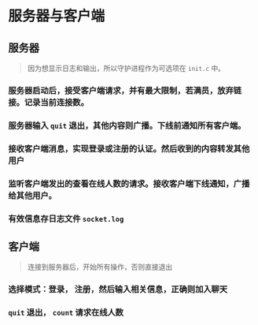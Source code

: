 # 服务器与客户端

## 服务器

> 因为想显示日志和输出，所以守护进程作为可选项在 `init.c` 中。

### 服务器启动后，接受客户端请求，并有最大限制，若满员，放弃链接。记录当前连接数。

### 服务器输入 `quit` 退出，其他内容则广播。下线前通知所有客户端。

### 接收客户端消息，实现登录或注册的认证。然后收到的内容转发其他用户

### 监听客户端发出的查看在线人数的请求。接收客户端下线通知，广播给其他用户。

### 有效信息存日志文件 `socket.log`

## 客户端

> 连接到服务器后，开始所有操作，否则直接退出

### 选择模式：登录， 注册，然后输入相关信息，正确则加入聊天

### `quit` 退出， `count` 请求在线人数
